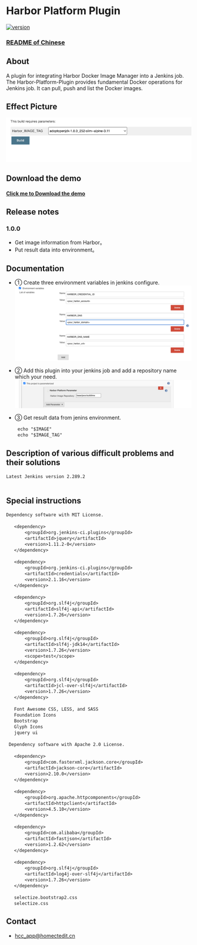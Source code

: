 
# Harbor Platform Plugin
[![version](https://img.shields.io/badge/version-1.0.0-brightgreen.svg)](https://bintray.com/geyifeng/maven/immersionbar) 

### [README of Chinese](./README_CN.md)

## About
A plugin for integrating Harbor Docker Image Manager into a Jenkins job. The Harbor-Platform-Plugin provides fundamental Docker operations for Jenkins job. It can pull, push and list the Docker images.

## Effect Picture
![plugins.png](./images/plugins.png)

## Download the demo
#### [Click me to Download the demo](./example/harbor-platform-plugin.hpi)

## Release notes
### 1.0.0
- Get image information from Harbor。
- Put result data into environment。

## Documentation

- ①  Create three environment variables in jenkins configure.
![environment.png](./images/environment.png)

- ② Add this plugin into your jenkins job and add a repository name which your need.
![plugin_config.png](./images/plugin_config.png)

- ③ Get result data from jenins environment.
   ```
    echo "$IMAGE"
    echo "$IMAGE_TAG"
   ```
## Description of various difficult problems and their solutions
   ```
   Latest Jenkins version 2.289.2
      

   ```
## Special instructions
   ```
   Dependency software with MIT License.
   
      <dependency>
          <groupId>org.jenkins-ci.plugins</groupId>
          <artifactId>jquery</artifactId>
          <version>1.11.2-0</version>
      </dependency>
      
      <dependency>
          <groupId>org.jenkins-ci.plugins</groupId>
          <artifactId>credentials</artifactId>
          <version>2.1.16</version>
      </dependency>
      
      <dependency>
          <groupId>org.slf4j</groupId>
          <artifactId>slf4j-api</artifactId>
          <version>1.7.26</version>
      </dependency>
      
      <dependency>
          <groupId>org.slf4j</groupId>
          <artifactId>slf4j-jdk14</artifactId>
          <version>1.7.26</version>
          <scope>test</scope>
      </dependency>
      
      <dependency>
          <groupId>org.slf4j</groupId>
          <artifactId>jcl-over-slf4j</artifactId>
          <version>1.7.26</version>
      </dependency>
      
      Font Awesome CSS, LESS, and SASS
      Foundation Icons
      Bootstrap
      Glyph Icons
      jquery ui
    
    Dependency software with Apache 2.0 License.
   
      <dependency>
          <groupId>com.fasterxml.jackson.core</groupId>
          <artifactId>jackson-core</artifactId>
          <version>2.10.0</version>
      </dependency>

      <dependency>
          <groupId>org.apache.httpcomponents</groupId>
          <artifactId>httpclient</artifactId>
          <version>4.5.10</version>
      </dependency>

      <dependency>
          <groupId>com.alibaba</groupId>
          <artifactId>fastjson</artifactId>
          <version>1.2.62</version>
      </dependency>

      <dependency>
          <groupId>org.slf4j</groupId>
          <artifactId>log4j-over-slf4j</artifactId>
          <version>1.7.26</version>
      </dependency>
      
      selectize.bootstrap2.css
      selectize.css
   ```

## Contact
- hcc_app@homectedit.cn